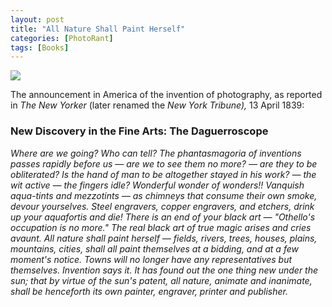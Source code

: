 ```yaml
---
layout: post
title: "All Nature Shall Paint Herself"
categories: [PhotoRant]
tags: [Books]
---
```


<img src="https://www.botzilla.com/img/pix2019/bjorke_LXSonomaRide_P1090004.jpg" class="align-center"  />

The announcement in America of the invention of photography, as reported in _The New Yorker_ (later renamed the _New York Tribune),_ 13 April 1839:

<!--more-->

### New Discovery in the Fine Arts: The Daguerroscope

_Where are we going? Who can tell? The phantasmagoria of inventions passes rapidly before us &mdash; are we to see them no more? &mdash; are they to be obliterated? Is the hand of man to be altogether stayed in his work? &mdash; the wit active &mdash; the fingers idle? Wonderful wonder of wonders!! Vanquish aqua-tints and mezzotints &mdash; as chimneys that consume their own smoke, devour yourselves. Steel engravers, copper engravers, and etchers, drink up your aquafortis and die! There is an end of your black art &mdash; "Othello's occupation is no more." The real black art of true magic arises and cries avaunt. All nature shall paint herself &mdash; fields, rivers, trees, houses, plains, mountains, cities, shall all paint themselves at a bidding, and at a few moment's notice. Towns will no longer have any representatives but themselves. Invention says it. It has found out the one thing new under the sun; that by virtue of the sun's patent, all nature, animate and inanimate, shall be henceforth its own painter, engraver, printer and publisher._
